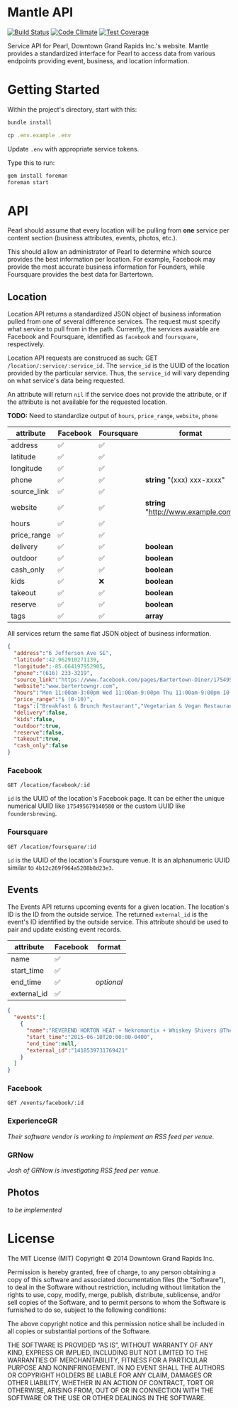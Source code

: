 # Mantle API

[![Build Status](https://img.shields.io/travis/downtowngr/mantle/master.svg?style=flat-square)](https://travis-ci.org/downtowngr/mantle)
[![Code Climate](http://img.shields.io/codeclimate/github/downtowngr/mantle.svg?style=flat-square)](https://codeclimate.com/github/downtowngr/mantle)
[![Test Coverage](http://img.shields.io/codeclimate/coverage/github/downtowngr/mantle.svg?style=flat-square)](https://codeclimate.com/github/downtowngr/mantle)

Service API for Pearl, Downtown Grand Rapids Inc.'s website. Mantle provides a standardized interface for Pearl to access data from various endpoints providing event, business, and location information.

# Getting Started

Within the project's directory, start with this:
```ruby
bundle install

cp .env.example .env
```
Update `.env` with appropriate service tokens.

Type this to run:
```ruby
gem install foreman
foreman start
```

# API

Pearl should assume that every location will be pulling from **one** service per content section (business attributes, events, photos, etc.).

This should allow an administrator of Pearl to determine which source provides the best information per location. For example, Facebook may provide the most accurate business information for Founders, while Foursquare provides the best data for Bartertown.

## Location

Location API returns a standardized JSON object of business information pulled from one of several difference services. The request must specify what service to pull from in the path. Currently, the services avaiable are Facebook and Foursquare, identified as `facebook` and `foursquare`, respectively.

Location API requests are construced as such: GET `/location/:service/:service_id`. The `service_id` is the UUID of the location provided by the particular service. Thus, the `service_id` will vary depending on what service's data being requested.

An attribute will return `nil` if the service does not provide the attribute, or if the attribute is not available for the requested location.

**TODO:** Need to standardize output of `hours`, `price_range`, `website`, `phone`

| attribute     | Facebook           | Foursquare         | format |
| ------------- | ------------------ | ------------------ | ------ |
| address       | :white_check_mark: | :white_check_mark: |        |
| latitude      | :white_check_mark: | :white_check_mark: |        |
| longitude     | :white_check_mark: | :white_check_mark: |        |
| phone         | :white_check_mark: | :white_check_mark: | **string** "(xxx) xxx-xxxx" |
| source_link   | :white_check_mark: | :white_check_mark: |        |
| website       | :white_check_mark: | :white_check_mark: | **string** "http://www.example.com" |
| hours         | :white_check_mark: | :white_check_mark: |        |
| price_range   | :white_check_mark: | :white_check_mark: |        |
| delivery      | :white_check_mark: | :white_check_mark: | **boolean** |
| outdoor       | :white_check_mark: | :white_check_mark: | **boolean** |
| cash_only     | :white_check_mark: | :white_check_mark: | **boolean** |
| kids          | :white_check_mark: | :x:                | **boolean** |
| takeout       | :white_check_mark: | :white_check_mark: | **boolean** |
| reserve       | :white_check_mark: | :white_check_mark: | **boolean** |
| tags          | :white_check_mark: | :white_check_mark: | **array** |

All services return the same flat JSON object of business information.

```json
{
  "address":"6 Jefferson Ave SE",
  "latitude":42.962910271139,
  "longitude":-85.664197952905,
  "phone":"(616) 233-3219",
  "source_link":"https://www.facebook.com/pages/Bartertown-Diner/175495679140580",
  "website":"www.bartertowngr.com",
  "hours":"Mon 11:00am-3:00pm Wed 11:00am-9:00pm Thu 11:00am-9:00pm 10:00pm-03:00am Fri 11:00am-9:00pm 10:00pm-03:00am Sat 09:00am-9:00pm 10:00pm-03:00am Sun 09:00am-2:00pm",
  "price_range":"$ (0-10)",
  "tags":["Breakfast & Brunch Restaurant","Vegetarian & Vegan Restaurant","Sandwich Shop","Breakfast","Coffee","Dinner","Lunch"],
  "delivery":false,
  "kids":false,
  "outdoor":true,
  "reserve":false,
  "takeout":true,
  "cash_only":false
}
```

### Facebook

`GET /location/facebook/:id`

`id` is the UUID of the location's Facebook page. It can be either the unique numerical UUID like `175495679140580` or the custom UUID like `foundersbrewing`.

### Foursquare

`GET /location/foursquare/:id`

`id` is the UUID of the location's Foursqure venue. It is an alphanumeric UUID similar to `4b12c269f964a5208b8d23e3`.

## Events

The Events API returns upcoming events for a given location. The location's ID is the ID from the outside service. The returned `external_id` is the event's ID identified by the outside service. This attribute should be used to pair and update existing event records.

| attribute     | Facebook           | format     |
| ------------- | ------------------ | ---------- |
| name          | :white_check_mark: |            |
| start_time    | :white_check_mark: |            |
| end_time      | :white_check_mark: | *optional* |
| external_id   | :white_check_mark: |            |

```json
{
  "events":[
    {
      "name":"REVEREND HORTON HEAT + Nekromantix + Whiskey Shivers @The Pyramid Scheme 6/10",
      "start_time":"2015-06-10T20:00:00-0400",
      "end_time":null,
      "external_id":"1418539731769421"
    }
  ]
}
```

### Facebook

`GET /events/facebook/:id`


### ExperienceGR

*Their software vendor is working to implement an RSS feed per venue.*

### GRNow

*Josh of GRNow is investigating RSS feed per venue.*

## Photos

*to be implemented*

# License

The MIT License (MIT)
Copyright © 2014 Downtown Grand Rapids Inc.

Permission is hereby granted, free of charge, to any person obtaining a copy of this software and associated documentation files (the “Software”), to deal in the Software without restriction, including without limitation the rights to use, copy, modify, merge, publish, distribute, sublicense, and/or sell copies of the Software, and to permit persons to whom the Software is furnished to do so, subject to the following conditions:

The above copyright notice and this permission notice shall be included in all copies or substantial portions of the Software.

THE SOFTWARE IS PROVIDED “AS IS”, WITHOUT WARRANTY OF ANY KIND, EXPRESS OR IMPLIED, INCLUDING BUT NOT LIMITED TO THE WARRANTIES OF MERCHANTABILITY, FITNESS FOR A PARTICULAR PURPOSE AND NONINFRINGEMENT. IN NO EVENT SHALL THE AUTHORS OR COPYRIGHT HOLDERS BE LIABLE FOR ANY CLAIM, DAMAGES OR OTHER LIABILITY, WHETHER IN AN ACTION OF CONTRACT, TORT OR OTHERWISE, ARISING FROM, OUT OF OR IN CONNECTION WITH THE SOFTWARE OR THE USE OR OTHER DEALINGS IN THE SOFTWARE.
